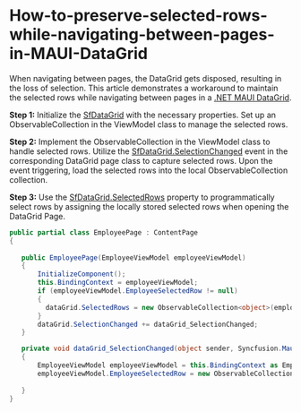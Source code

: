# How-to-preserve-selected-rows-while-navigating-between-pages-in-MAUI-DataGrid

When navigating between pages, the DataGrid gets disposed, resulting in the loss of selection. This article demonstrates a workaround to maintain the selected rows while navigating between pages in a [.NET MAUI DataGrid](https://www.syncfusion.com/maui-controls/maui-datagrid).

**Step 1:** Initialize the [SfDataGrid](https://help.syncfusion.com/maui/datagrid/getting-started) with the necessary properties. Set up an ObservableCollection in the ViewModel class to manage the selected rows.
 
**Step 2:** Implement the ObservableCollection in the ViewModel class to handle selected rows. Utilize the [SfDataGrid.SelectionChanged](https://help.syncfusion.com/cr/maui/Syncfusion.Maui.DataGrid.SfDataGrid.html#Syncfusion_Maui_DataGrid_SfDataGrid_SortColumnsChanged) event in the corresponding DataGrid page class to capture selected rows. Upon the event triggering, load the selected rows into the local ObservableCollection collection.

**Step 3:** Use the [SfDataGrid.SelectedRows](https://help.syncfusion.com/cr/maui/Syncfusion.Maui.DataGrid.SfDataGrid.html#Syncfusion_Maui_DataGrid_SfDataGrid_SelectedRows) property to programmatically select rows by assigning the locally stored selected rows when opening the DataGrid Page.

  
 ```C#
 public partial class EmployeePage : ContentPage
{
    
    public EmployeePage(EmployeeViewModel employeeViewModel)
	{
		InitializeComponent();
        this.BindingContext = employeeViewModel;
        if (employeeViewModel.EmployeeSelectedRow != null)
        {
          dataGrid.SelectedRows = new ObservableCollection<object>(employeeViewModel.EmployeeSelectedRow);
        }
        dataGrid.SelectionChanged += dataGrid_SelectionChanged;
    }

    private void dataGrid_SelectionChanged(object sender, Syncfusion.Maui.DataGrid.DataGridSelectionChangedEventArgs e)
    {
        EmployeeViewModel employeeViewModel = this.BindingContext as EmployeeViewModel;
        employeeViewModel.EmployeeSelectedRow = new ObservableCollection<object>(dataGrid.SelectedRows);
    
    }
}
 ```


